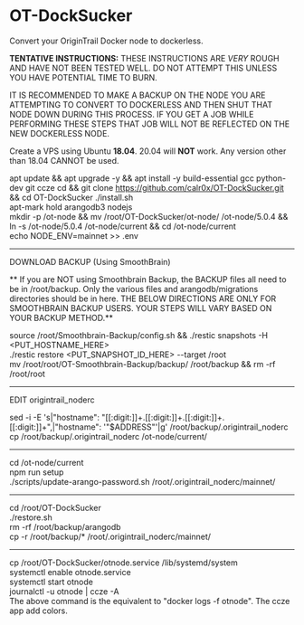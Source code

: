 # OT-DockSucker
Convert your OriginTrail Docker node to dockerless.

__TENTATIVE INSTRUCTIONS:__ THESE INSTRUCTIONS ARE *VERY* ROUGH AND HAVE NOT BEEN TESTED WELL. DO NOT ATTEMPT THIS UNLESS YOU HAVE POTENTIAL TIME TO BURN.

IT IS RECOMMENDED TO MAKE A BACKUP ON THE NODE YOU ARE ATTEMPTING TO CONVERT TO DOCKERLESS AND THEN SHUT THAT NODE DOWN DURING THIS PROCESS. IF YOU GET A JOB WHILE PERFORMING THESE STEPS THAT JOB WILL NOT BE REFLECTED ON THE NEW DOCKERLESS NODE.

Create a VPS using Ubuntu __18.04__. 20.04 will __NOT__ work. Any version other than 18.04 CANNOT be used.

apt update && apt upgrade -y && apt install -y build-essential gcc python-dev git ccze
cd && git clone https://github.com/calr0x/OT-DockSucker.git && cd OT-DockSucker
./install.sh  
apt-mark hold arangodb3 nodejs  
mkdir -p /ot-node && mv /root/OT-DockSucker/ot-node/ /ot-node/5.0.4 && ln -s /ot-node/5.0.4 /ot-node/current && cd /ot-node/current  
echo NODE_ENV=mainnet >> .env  

---------------------------------------------------------------
DOWNLOAD BACKUP (Using SmoothBrain)

** If you are NOT using Smoothbrain Backup, the BACKUP files all need to be in /root/backup. Only the various files and arangodb/migrations directories should be in here. THE BELOW DIRECTIONS ARE ONLY FOR SMOOTHBRAIN BACKUP USERS. YOUR STEPS WILL VARY BASED ON YOUR BACKUP METHOD.**

source /root/Smoothbrain-Backup/config.sh && ./restic snapshots -H <PUT_HOSTNAME_HERE>  
./restic restore <PUT_SNAPSHOT_ID_HERE> --target /root  
mv /root/root/OT-Smoothbrain-Backup/backup/ /root/backup && rm -rf /root/root  

---------------------------------------------------------------
EDIT origintrail_noderc

sed -i -E 's|"hostname": "[[:digit:]]+.[[:digit:]]+.[[:digit:]]+.[[:digit:]]+",|"hostname": '"$ADDRESS"'|g' /root/backup/.origintrail_noderc
cp /root/backup/.origintrail_noderc /ot-node/current/  

---------------------------------------------------------------  

cd /ot-node/current  
npm run setup  
./scripts/update-arango-password.sh /root/.origintrail_noderc/mainnet/

---------------------------------------------------------------

cd /root/OT-DockSucker  
./restore.sh  
rm -rf /root/backup/arangodb  
cp -r /root/backup/* /root/.origintrail_noderc/mainnet/  

---------------------------------------------------------------  

cp /root/OT-DockSucker/otnode.service /lib/systemd/system  
systemctl enable otnode.service  
systemctl start otnode  
journalctl -u otnode | ccze -A  
The above command is the equivalent to "docker logs -f otnode". The ccze app add colors.  
